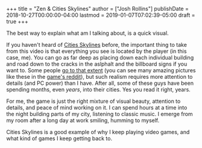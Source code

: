 +++
title = "Zen & Cities Skylines"
author = ["Josh Rollins"]
publishDate = 2018-10-27T00:00:00-04:00
lastmod = 2019-01-07T07:02:39-05:00
draft = true
+++

The best way to explain what am I talking about, is a quick visual.

If you haven't heard of [Cities Skylines](https://en.wikipedia.org/wiki/Cities:%5FSkylines) before, the important thing to take from this video is that everything you see is located by the player (in this case, me). You can go as far deep as placing down each individual building and road down to the cracks in the aslphalt and the billboard signs if you want to. Some people [go to that extent](https://i.redd.it/pta30b5n6lu11.png) (you can see many amazing pictures like these in the [game's reddit](https://www.reddit.com/r/CitiesSkylines)), but such realism requires more attention to details (and PC power) than I have. After all, some of these guys have been spending months, even _years_, into their cities. Yes you read it right, years.

For me, the game is just the right mixture of visual beauty, attention to details, and peace of mind working on it. I can spend hours at a time into the night building parts of my city, listening to classic music. I emerge from my room after a long day at work smiling, humming to myself.

Cities Skylines is a good example of why I keep playing video games, and what kind of games I keep getting back to.